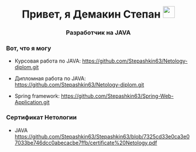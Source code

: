 <h1 align="center">Привет, я Демакин Степан</a> 
<img src="https://github.com/blackcater/blackcater/raw/main/images/Hi.gif" height="32"/></h1>

<h3 align="center">Разработчик на JAVA</h3>

### Вот, что я могу

- Курсовая работа по JAVA: https://github.com/Stepashkin63/Netology-diplom.git
- Дипломная работа по JAVA: https://github.com/Stepashkin63/Netology-diplom.git

- Spring framework: https://github.com/Stepashkin63/Spring-Web-Application.git


### Сертификат Нетологии
* JAVA https://github.com/Stepashkin63/Stepashkin63/blob/7325cd33e0ca3e07033be746dcc0abecacbe7ffb/certificate%20Netology.pdf